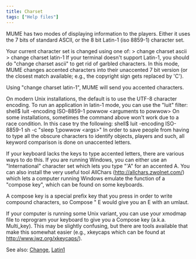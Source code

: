```yaml
---
title: Charset
tags: ["Help files"]
---
```

MUME has two modes of displaying information to the players. Either it
uses the 7 bits of standard ASCII, or the 8 bit Latin-1 (iso 8859-1)
character set.

Your current character set is changed using one of: \> change charset
ascii \> change charset latin-1 If your terminal doesn't support
Latin-1, you should do "change charset ascii" to get rid of garbled
characters. In this mode, MUME changes accented characters into their
unaccented 7 bit version (or the closest match available; e.g., the
copyright sign gets replaced by 'C').

Using "change charset latin-1", MUME will send you accented characters.

On modern Unix installations, the default is to use the UTF-8 character
encoding. To run an application in latin-1 mode, you can use the "luit"
filter: shell\$ luit -encoding ISO-8859-1 powwow \<arguments to powwow\>
On some installations, sometimes the command above won't work due to a
race condition. In this case try the following: shell\$ luit -encoding
ISO-8859-1 sh -c "sleep 1;powwow \<args\>" In order to save people from
having to type all the obscure characters to identify objects, players
and such, all keyword comparison is done on unaccented letters.

If your keyboard lacks the keys to type accented letters, there are
various ways to do this. If you are running Windows, you can either use
an "International" character set which lets you type "'A" for an
accented A. You can also install the very useful tool AllChars
(http://allchars.zwolnet.com/) which lets a computer running Windows
emulate the function of a "compose key", which can be found on some
keyboards.

A compose key is a special prefix key that you press in order to write
compound characters, so Compose " E would give you an E with an umlaut.

If your computer is running some Unix variant, you can use your xmodmap
file to reprogram your keyboard to give you a Compose key (a.k.a.
Multi_key). This may be slightly confusing, but there are tools
available that make this somewhat easier (e.g., xkeycaps which can be
found at <http://www.jwz.org/xkeycaps/>).

See also: [Change](Change "wikilink"), [Latin1](Latin1 "wikilink")
